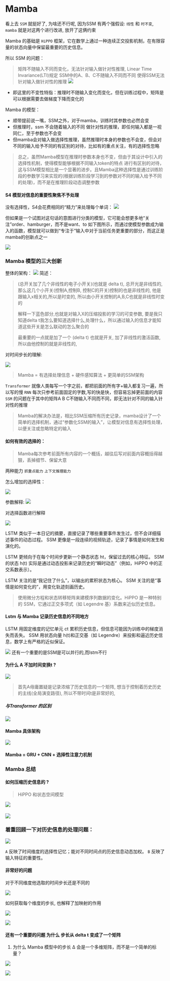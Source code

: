 #  Mamba 

看上去 `SSM` 就挺好了, 为啥还不行呢, 因为SSM 有两个强假设: `线性` 和 `时不变`, `mamba` 就是对这两个进行改进, 放开了这俩约束

Mamba 的基础是 `HiPPO` 框架，它在数学上通过一种连续正交投影机制，在有限容量的状态向量中保留最重要的历史信息。

所以 SSM 的问题：
> 矩阵不随输入不同而变化，无法针对输入做针对性推理, Linear Time Invariance(LTI)规定 SSM中的A、B、C不随输入不同而不同
> 使得SSM无法针对输入做针对性的推理
> ![](https://image.chiullian.cn/img/202411251546615.png)

- 即这里的不变性特指：推理时不随输入变化而变化，但在训练过程中，矩阵是可以根据需要去做梯度下降而变化的

Mamba 的模型：
* 顺带提前说一嘴，SSM之外，对于mamba，训练时其参数也必然会变
* 但推理时，ssm 不会随着输入的不同 做针对性的推理，即任何输入都是一视同仁，至于参数也不会变
* 但mamba会对输入做选择性推理，虽然推理时本身的参数也不会变，但会对不同的输入给予不同的有区别的对待，比如有的重点关注，有的选择性忽略


> 总之，虽然Mamba模型在推理时参数本身也不变，但由于其设计中引入的选择性机制，使得模型能够根据不同输入token的特点
> 进行有区别的对待，这与SSM模型相比是一个显著的进步。且Mamba这种选择性是通过训练阶段的参数学习来实现的(根据训练阶段学习到的参数对不同的输入给予不同的处理)，而不是在推理阶段动态调整参数

#### S4 模型对信息的重要性聚焦不予处理

没有选择性，S4会花费相同的“精力”来处理每个单词：
![](https://image.chiullian.cn/img/202411251557457.png)

但如果是一个试图对这句话的意图进行分类的模型，它可能会想更多地“关注”order、hamburger，而不是want、to
如下图所示，而通过使模型参数成为输入的函数，模型就可以做到“专注于”输入中对于当前任务更重要的部分，而这正是mamba的创新点之一

![](https://image.chiullian.cn/img/202411251556416.png)

### Mamba 模型的三大创新

整体的架构：
![](https://image.chiullian.cn/img/202411251529329.png)
简述： 
> (总开关加了几个非线性的电子小开关)(也就是 delta t), 总开光是非线性的,那么这几个小开关(控制A,控制B, 控制C的开关)控制的也是非线性的, 他是跟输入x相关的,所以是时变的, 所以由小开关控制的A,B,C也就是非线性时变的
> 
> 解释一下蓝色部分,也就是对输入X的压缩投影的学习的可变参数, 要是我只知道delta t我怎么要知道选择什么,处理什么，所以通过输入的信息才能知道这些开关是怎么联动的怎么聚合的
> 
> 最重要的一点就是加了一个 (delta t) 也就是开关, 加了非线性的激活函数, 所以由他控制的就是非线性的,

对时间步长的理解:

![](https://image.chiullian.cn/img/202411252104982.png)

> Mamba = 有选择处理信息 + 硬件感知算法 + 更简单的SSM架构

`Transformer` 就像人类每写一个字之前，都把前面的所有字+输入都复习一遍，所以写的慢
`RNN` 每次只参考前面固定的字数,写的快是快，但容易忘掉更前面的内容
`SSM` 的问题在于其中的矩阵A B C不随输入不同而不同，即无法针对不同的输入针对性的推理

> Mamba的解决办法是，相比SSM压缩所有历史记录，mamba设计了一个简单的选择机制，通过“参数化SSM的输入”，让模型对信息有选择性处理，以便关注或忽略特定的输入

#### 如何有效的选择的：
> Mamba每次参考前面所有内容的一个概括，越往后写对前面内容概括得越狠，丢掉细节、保留大意

两种能力 `抓重点能力` `上下文推理能力`

怎么增加的选择性：

![](https://image.chiullian.cn/img/202411252014084.png)

参数解释:
![](https://image.chiullian.cn/img/202411252028538.png)

对选择函数进行解释

![](https://image.chiullian.cn/img/202411252058459.png)

LSTM 类似于一本日记的摘要，直接记录了哪些重要事件发生过，但不会详细描述事件的动态过程。
SSM 更像是一段连续的视频轨迹，记录了事情是如何发生和演化的。

LSTM 更倾向于在每个时间步更新一个静态状态 ht，保留过去的核心特征。
SSM 的状态 h(t) 实际是通过动态投影来记录历史的“瞬时动态”（例如，HiPPO 中的正交系数表示）。

LSTM 关注的是“我记住了什么”，以输出的累积状态为核心。
SSM 关注的是“事情是如何变化的”，用变化轨迹刻画历史。

> 使用微分方程和状态转移矩阵来建模序列数据的变化。HiPPO 是一种特别的 SSM，它通过正交多项式（如 Legendre 基）系数来近似历史信息。

#### Lstm 与 Mamba 记录历史信息的不同地方
LSTM 用固定维度的记忆单元 ct 累积历史信息，但信息可能因为训练中的梯度消失而丢失。
SSM 用状态向量 h(t)和正交基（如 Legendre）来投影和逼近历史信息，数学上有严格的近似保证。

![](https://image.chiullian.cn/img/202411252144156.png)
还有一个重要的是SSM是可以并行的,而lstm不行

#### 为什么 A 不加时间变换t ?

![](https://image.chiullian.cn/img/202411261540046.png)

> 首先A毋庸置疑是记录浓缩了历史信息的一个矩阵, 想当于控制着历史历史的主线(全局演变路径), 所以不带时间t是非常好的,


##### 与Transformer 的区别

![](https://image.chiullian.cn/img/202411261543700.png)

#### Mamba 具体架构

![](https://image.chiullian.cn/img/202411261553103.png)


#### Mamba = GRU + CNN + 选择性注意力机制

### Mamba 总结
#### 如何压缩历史信息的 ?

> HiPPO 和状态空间模型

![](https://image.chiullian.cn/img/202411261626581.png)

#### 
![](https://image.chiullian.cn/img/202411261706466.png)

### 着重回顾一下对历史信息的处理问题：

![](https://image.chiullian.cn/img/202411261715117.png)

`A` 反映了时间维度的选择性记忆；能对不同时间点的历史信息动态加权。
`B` 反映了输入特征的重要性。

#### 非常好的问题

对于不同维度他选取的时间步长还是不同的

![](https://image.chiullian.cn/img/202411272226772.png)

如何获取每个维度的步长, 也解释了加映射的作用

![](https://image.chiullian.cn/img/202411272228189.png)

![](https://image.chiullian.cn/img/202411271953284.png)

#### 还有一个重要的问题 为什么 步长从 delta t 变成了一个矩阵

1. 为什么 Mamba 模型中的步长 Δ 会是一个多维矩阵，而不是一个简单的标量？

![](https://image.chiullian.cn/img/202411272208983.png)

![](https://image.chiullian.cn/img/202411272217807.png)
